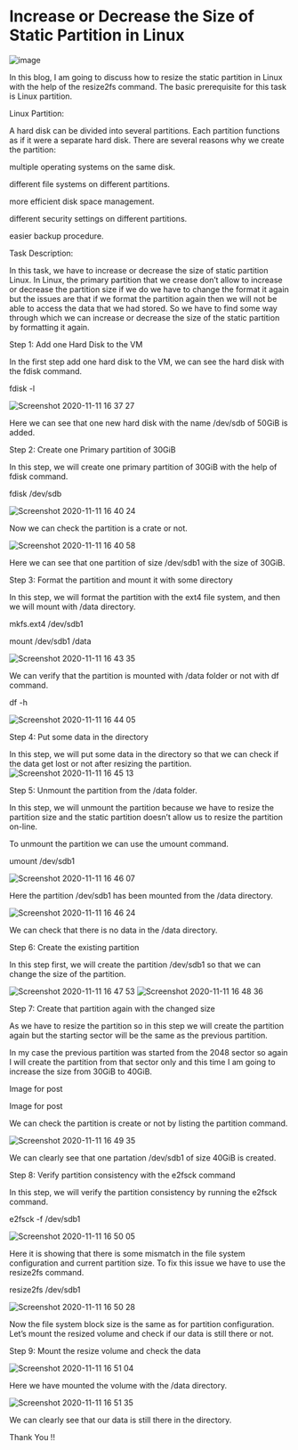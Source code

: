 
# Increase or Decrease the Size of Static Partition in Linux

![image](https://user-images.githubusercontent.com/61896468/98809641-df23b480-2443-11eb-965b-a561f4f346f2.png)

In this blog, I am going to discuss how to resize the static partition in Linux with the help of the resize2fs command. The basic prerequisite for this task is Linux partition.

Linux Partition:

A hard disk can be divided into several partitions. Each partition functions as if it were a separate hard disk. There are several reasons why we create the partition:

multiple operating systems on the same disk.

different file systems on different partitions.

more efficient disk space management.

different security settings on different partitions.

easier backup procedure.

Task Description:

In this task, we have to increase or decrease the size of static partition Linux. In Linux, the primary partition that we crease don’t allow to increase or decrease the partition size if we do we have to change the format it again but the issues are that if we format the partition again then we will not be able to access the data that we had stored. So we have to find some way through which we can increase or decrease the size of the static partition by formatting it again.

Step 1: Add one Hard Disk to the VM

In the first step add one hard disk to the VM, we can see the hard disk with the fdisk command.

fdisk -l

![Screenshot 2020-11-11 16 37 27](https://user-images.githubusercontent.com/61896468/98809743-1a25e800-2444-11eb-965b-57bbed11f348.png)

Here we can see that one new hard disk with the name /dev/sdb of 50GiB is added.

Step 2: Create one Primary partition of 30GiB

In this step, we will create one primary partition of 30GiB with the help of fdisk command.

fdisk /dev/sdb

![Screenshot 2020-11-11 16 40 24](https://user-images.githubusercontent.com/61896468/98809745-1b571500-2444-11eb-8f94-5a66d4ca89ac.png)

Now we can check the partition is a crate or not.

![Screenshot 2020-11-11 16 40 58](https://user-images.githubusercontent.com/61896468/98809752-1c884200-2444-11eb-81d6-6ab3e0a23bf3.png)

Here we can see that one partition of size /dev/sdb1 with the size of 30GiB.

Step 3: Format the partition and mount it with some directory

In this step, we will format the partition with the ext4 file system, and then we will mount with /data directory.

mkfs.ext4 /dev/sdb1

mount /dev/sdb1 /data

![Screenshot 2020-11-11 16 43 35](https://user-images.githubusercontent.com/61896468/98809755-1db96f00-2444-11eb-959b-826064e809dc.png)

We can verify that the partition is mounted with /data folder or not with df command.

df -h

![Screenshot 2020-11-11 16 44 05](https://user-images.githubusercontent.com/61896468/98809757-1eea9c00-2444-11eb-91da-be9f5751e7b6.png)

Step 4: Put some data in the directory

In this step, we will put some data in the directory so that we can check if the data get lost or not after resizing the partition.
![Screenshot 2020-11-11 16 45 13](https://user-images.githubusercontent.com/61896468/98809762-201bc900-2444-11eb-951f-e00d8816a97b.png)

Step 5: Unmount the partition from the /data folder.

In this step, we will unmount the partition because we have to resize the partition size and the static partition doesn’t allow us to resize the partition on-line.

To unmount the partition we can use the umount command.

umount /dev/sdb1

![Screenshot 2020-11-11 16 46 07](https://user-images.githubusercontent.com/61896468/98809765-214cf600-2444-11eb-9750-ade9784f4e58.png)

Here the partition /dev/sdb1 has been mounted from the /data directory.

![Screenshot 2020-11-11 16 46 24](https://user-images.githubusercontent.com/61896468/98809775-25791380-2444-11eb-994a-520f7a1d39d1.png)

We can check that there is no data in the /data directory.

Step 6: Create the existing partition

In this step first, we will create the partition /dev/sdb1 so that we can change the size of the partition.

![Screenshot 2020-11-11 16 47 53](https://user-images.githubusercontent.com/61896468/98809779-26aa4080-2444-11eb-8430-871ac0e7a48b.png)
![Screenshot 2020-11-11 16 48 36](https://user-images.githubusercontent.com/61896468/98809790-2a3dc780-2444-11eb-8be9-0c6899ce5611.png)

Step 7: Create that partition again with the changed size

As we have to resize the partition so in this step we will create the partition again but the starting sector will be the same as the previous partition.

In my case the previous partition was started from the 2048 sector so again I will create the partition from that sector only and this time I am going to increase the size from 30GiB to 40GiB.

Image for post

Image for post

We can check the partition is create or not by listing the partition command.

![Screenshot 2020-11-11 16 49 35](https://user-images.githubusercontent.com/61896468/98809791-2ad65e00-2444-11eb-8149-edbe8c23a319.png)

We can clearly see that one partation /dev/sdb1 of size 40GiB is created.

Step 8: Verify partition consistency with the e2fsck command

In this step, we will verify the partition consistency by running the e2fsck command.

e2fsck -f /dev/sdb1

![Screenshot 2020-11-11 16 50 05](https://user-images.githubusercontent.com/61896468/98809795-2c078b00-2444-11eb-81ff-c97aa64381cb.png)

Here it is showing that there is some mismatch in the file system configuration and current partition size. To fix this issue we have to use the resize2fs command.

resize2fs /dev/sdb1

![Screenshot 2020-11-11 16 50 28](https://user-images.githubusercontent.com/61896468/98809802-2dd14e80-2444-11eb-8ff3-5404bc50bb98.png)

Now the file system block size is the same as for partition configuration. Let’s mount the resized volume and check if our data is still there or not.

Step 9: Mount the resize volume and check the data

![Screenshot 2020-11-11 16 51 04](https://user-images.githubusercontent.com/61896468/98809807-2f027b80-2444-11eb-970c-c073754ba239.png)

Here we have mounted the volume with the /data directory.

![Screenshot 2020-11-11 16 51 35](https://user-images.githubusercontent.com/61896468/98809809-3033a880-2444-11eb-9602-6613b6727730.png)

We can clearly see that our data is still there in the directory.

Thank You !!
